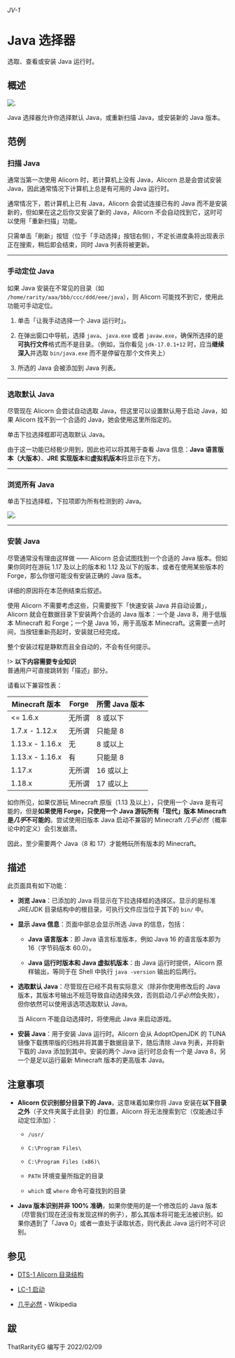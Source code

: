*JV-1*

# Java 选择器

选取、查看或安装 Java 运行时。

## 概述

![.](https://img.gejiba.com/images/93855bbd915a1a3f55006e4fc25f849d.png)

Java 选择器允许你选择默认 Java，或重新扫描 Java，或安装新的 Java 版本。

## 范例

### 扫描 Java

通常当第一次使用 Alicorn 时，若计算机上没有 Java，Alicorn 总是会尝试安装 Java，因此通常情况下计算机上总是有可用的 Java 运行时。

通常情况下，若计算机上已有 Java，Alicorn 会尝试连接已有的 Java 而不是安装新的，但如果在这之后你又安装了新的 Java，Alicorn 不会自动找到它，这时可以使用「重新扫描」功能。

只需单击「刷新」按钮（位于「手动选择」按钮右侧），不定长进度条将出现表示正在搜索，稍后即会结束，同时 Java 列表将被更新。

---

### 手动定位 Java

如果 Java 安装在不常见的目录（如 `/home/rarity/aaa/bbb/ccc/ddd/eee/java`），则 Alicorn 可能找不到它，使用此功能可手动定位。

1. 单击「让我手动选择一个 Java 运行时」。

2. 在弹出窗口中导航，选择 `java`、`java.exe` 或者 `javaw.exe`，确保所选择的是**可执行文件**格式而不是目录。（例如，当你看见 `jdk-17.0.1+12` 时，应当**继续深入**并选取 `bin/java.exe` 而不是停留在那个文件夹上）

3. 所选的 Java 会被添加到 Java 列表。

---

### 选取默认 Java

尽管现在 Alicorn 会尝试自动选取 Java，但这里可以设置默认用于启动 Java，如果 Alicorn 找不到一个合适的 Java，她会使用这里所指定的。

单击下拉选择框即可选取默认 Java。

由于这一功能已经极少用到，因此也可以将其用于查看 Java 信息：**Java 语言版本（大版本）**、**JRE 实现版本**和**虚拟机版本**将显示在下方。

---

### 浏览所有 Java

单击下拉选择框，下拉项即为所有检测到的 Java。

![.](https://img.gejiba.com/images/e6698325992980616cbf0201b7aea62d.png)

---

### 安装 Java

尽管通常没有理由这样做 —— Alicorn 总会试图找到一个合适的 Java 版本。但如果你同时在游玩 1.17 及以上的版本和 1.12 及以下的版本，或者在使用某些版本的 Forge，那么你很可能没有安装正确的 Java 版本。

详细的原因将在本范例结束后叙述。

使用 Alicorn 不需要考虑这些，只需要按下「快速安装 Java 并自动设置」，Alicorn 就会在数据目录下安装两个合适的 Java 版本：一个是 Java 8，用于低版本 Minecraft 和 Forge；一个是 Java 16，用于高版本 Minecraft。这需要一点时间，当按钮重新亮起时，安装就已经完成。

整个安装过程是静默而且全自动的，不会有任何提示。

!> **以下内容需要专业知识**  
普通用户可直接跳转到「描述」部分。

请看以下兼容性表：

| Minecraft 版本    | Forge | 所需 Java 版本 |
| --------------- | ----- | ---------- |
| <= 1.6.x        | 无所谓   | 8 或以下      |
| 1.7.x - 1.12.x  | 无所谓   | 只能是 8      |
| 1.13.x - 1.16.x | 无     | 8 或以上      |
| 1.13.x - 1.16.x | 有     | 只能是 8      |
| 1.17.x          | 无所谓   | 16 或以上     |
| 1.18.x          | 无所谓   | 17 或以上     |

如你所见，如果仅游玩 Minecraft 原版（1.13 及以上），只使用一个 Java 是有可能的，但是**如果使用 Forge，只使用一个 Java 游玩所有「现代」版本 Minecraft 是*几乎*不可能的**。尝试使用旧版本 Java 启动不兼容的 Minecraft *几乎必然*（概率论中的定义）会引发崩溃。

因此，至少需要两个 Java（8 和 17）才能畅玩所有版本的 Minecraft。

## 描述

此页面具有如下功能：

- **浏览 Java**：已添加的 Java 将显示在下拉选择框的选择区。显示的是标准 JRE/JDK 目录结构中的根目录，可执行文件应当位于其下的 `bin/` 中。

- **显示 Java 信息**：页面中部总会显示所选 Java 的信息，包括：
  
  - **Java 语言版本**：即 Java 语言标准版本，例如 Java 16 的语言版本即为 16（字节码版本 60.0）。
  
  - **Java 运行时版本和 Java 虚拟机版本**：由 Java 运行时提供，Alicorn 原样输出，等同于在 Shell 中执行 `java -version` 输出的后两行。

- **选取默认 Java**：尽管现在已经不具有实际意义（除非你使用修改后的 Java 版本，其版本号输出不规范导致自动选择失效，否则启动*几乎必然*会失败），但你依然可以使用该选项选取默认 Java。
  
  当 Alicorn 不能自动选择时，将使用此 Java 来启动游戏。

- **安装 Java**：用于安装 Java 运行时。Alicorn 会从 AdoptOpenJDK 的 TUNA 镜像下载携带版的归档并将其置于数据目录下，随后清除 Java 列表，并将新下载的 Java 添加到其中。安装的两个 Java 运行时总会有一个是 Java 8，另一个是足以运行最新 Minecraft 版本的更高版本 Java。

## 注意事项

- **Alicorn 仅识别部分目录下的 Java**，这意味着如果你将 Java 安装在**以下目录之外**（子文件夹属于此目录）的位置，Alicorn 将无法搜索到它（仅能通过手动定位添加）：
  
  - `/usr/`
  
  - `C:\Program Files\`
  
  - `C:\Program Files (x86)\`
  
  - `PATH` 环境变量所指定的目录
  
  - `which` 或 `where` 命令可查找到的目录

- **Java 版本识别并非 100% 准确**，如果你使用的是一个修改后的 Java 版本（尽管我们现在还没有发现这样的例子），那么其版本将可能无法被识别。如果你遇到了「Java 0」或者一直处于读取状态，则代表此 Java 运行时不可识别。

## 参见

- [DTS-1 Alicorn 目录结构](/DTS-1.md)

- [LC-1 启动](/LC-1.md)

- [几乎必然](https://zh.wikipedia.org/wiki/%E5%87%A0%E4%B9%8E%E5%BF%85%E7%84%B6) - Wikipedia

## 跋

ThatRarityEG 编写于 2022/02/09
